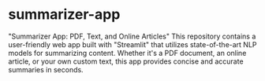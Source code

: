 # summarizer-app
"Summarizer App: PDF, Text, and Online Articles"   This repository contains a user-friendly web app built with "Streamlit" that utilizes state-of-the-art NLP models for summarizing content. Whether it's a PDF document, an online article, or your own custom text, this app provides concise and accurate summaries in seconds.  
